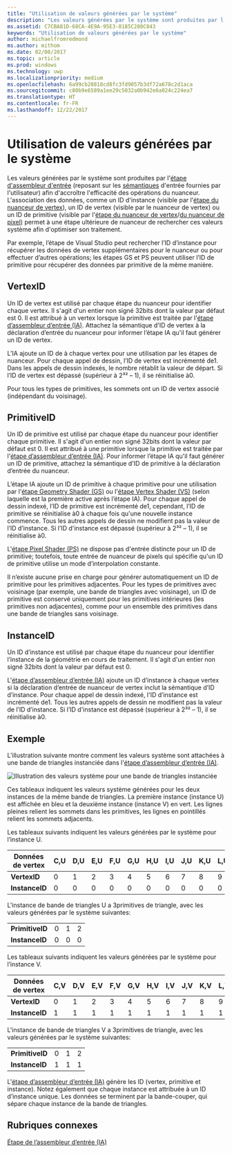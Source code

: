```yaml
---
title: "Utilisation de valeurs générées par le système"
description: "Les valeurs générées par le système sont produites par l'étape d'assembleur d'entrée (reposant sur les sémantiques d'entrée fournies par l'utilisateur) afin d'accroître l'efficacité des opérations du nuanceur."
ms.assetid: C7CBA81D-68CA-4E9A-95E3-8185C280C843
keywords: "Utilisation de valeurs générées par le système"
author: michaelfromredmond
ms.author: mithom
ms.date: 02/08/2017
ms.topic: article
ms.prod: windows
ms.technology: uwp
ms.localizationpriority: medium
ms.openlocfilehash: 6a99cb28818cd8fc3fd9057b3df72a678c2d1aca
ms.sourcegitcommit: c80b9e6589a1ee29c5032a0b942e6a024c224ea7
ms.translationtype: HT
ms.contentlocale: fr-FR
ms.lasthandoff: 12/22/2017
---
```

# <a name="span-iddirect3dconceptsusingsystem-generatedvaluesspanusing-system-generated-values"></a><span id="direct3dconcepts.using_system-generated_values"></span>Utilisation de valeurs générées par le système


Les valeurs générées par le système sont produites par l'[étape d'assembleur d'entrée](input-assembler-stage--ia-.md) (reposant sur les [sémantiques](https://msdn.microsoft.com/library/windows/desktop/bb509647) d'entrée fournies par l'utilisateur) afin d'accroître l'efficacité des opérations du nuanceur. L'association des données, comme un ID d'instance (visible par l'[étape du nuanceur de vertex](vertex-shader-stage--vs-.md)), un ID de vertex (visible par le nuanceur de vertex) ou un ID de primitive (visible par l'[étape du nuanceur de vertex](geometry-shader-stage--gs-.md)/[du nuanceur de pixel](pixel-shader-stage--ps-.md)) permet à une étape ultérieure de nuanceur de rechercher ces valeurs système afin d'optimiser son traitement.

Par exemple, l’étape de Visual Studio peut rechercher l’ID d’instance pour récupérer les données de vertex supplémentaires pour le nuanceur ou pour effectuer d’autres opérations; les étapes GS et PS peuvent utiliser l’ID de primitive pour récupérer des données par primitive de la même manière.

## <a name="span-idvertexidspanspan-idvertexidspanspan-idvertexidspanvertexid"></a><span id="VertexID"></span><span id="vertexid"></span><span id="VERTEXID"></span>VertexID


Un ID de vertex est utilisé par chaque étape du nuanceur pour identifier chaque vertex. Il s'agit d'un entier non signé 32bits dont la valeur par défaut est 0. Il est attribué à un vertex lorsque la primitive est traitée par l'[étape d’assembleur d’entrée (IA)](input-assembler-stage--ia-.md). Attachez la sémantique d'ID de vertex à la déclaration d’entrée du nuanceur pour informer l’étape IA qu'il faut générer un ID de vertex.

L’IA ajoute un ID de à chaque vertex pour une utilisation par les étapes de nuanceur. Pour chaque appel de dessin, l’ID de vertex est incrémenté de1. Dans les appels de dessin indexés, le nombre rétablit la valeur de départ. Si l’ID de vertex est dépassé (supérieur à 2³² – 1), il se réinitialise à0.

Pour tous les types de primitives, les sommets ont un ID de vertex associé (indépendant du voisinage).

## <a name="span-idprimitiveidspanspan-idprimitiveidspanspan-idprimitiveidspanprimitiveid"></a><span id="PrimitiveID"></span><span id="primitiveid"></span><span id="PRIMITIVEID"></span>PrimitiveID


Un ID de primitive est utilisé par chaque étape du nuanceur pour identifier chaque primitive. Il s'agit d'un entier non signé 32bits dont la valeur par défaut est 0. Il est attribué à une primitive lorsque la primitive est traitée par l'[étape d’assembleur d’entrée (IA)](input-assembler-stage--ia-.md). Pour informer l’étape IA qu'il faut générer un ID de primitive, attachez la sémantique d'ID de primitive à la déclaration d’entrée du nuanceur.

L’étape IA ajoute un ID de primitive à chaque primitive pour une utilisation par l'[étape Geometry Shader (GS)](geometry-shader-stage--gs-.md) ou l'[étape Vertex Shader (VS)](vertex-shader-stage--vs-.md) (selon laquelle est la première active après l’étape IA). Pour chaque appel de dessin indexé, l’ID de primitive est incrémenté de1, cependant, l’ID de primitive se réinitialise à0 à chaque fois qu'une nouvelle instance commence. Tous les autres appels de dessin ne modifient pas la valeur de l’ID d’instance. Si l’ID d'instance est dépassé (supérieur à 2³² – 1), il se réinitialise à0.

L'[étape Pixel Shader (PS)](pixel-shader-stage--ps-.md) ne dispose pas d'entrée distincte pour un ID de primitive; toutefois, toute entrée de nuanceur de pixels qui spécifie qu'un ID de primitive utilise un mode d’interpolation constante.

Il n’existe aucune prise en charge pour générer automatiquement un ID de primitive pour les primitives adjacentes. Pour les types de primitives avec voisinage (par exemple, une bande de triangles avec voisinage), un ID de primitive est conservé uniquement pour les primitives intérieures (les primitives non adjacentes), comme pour un ensemble des primitives dans une bande de triangles sans voisinage.

## <a name="span-idinstanceidspanspan-idinstanceidspanspan-idinstanceidspaninstanceid"></a><span id="InstanceID"></span><span id="instanceid"></span><span id="INSTANCEID"></span>InstanceID


Un ID d’instance est utilisé par chaque étape du nuanceur pour identifier l’instance de la géométrie en cours de traitement. Il s'agit d'un entier non signé 32bits dont la valeur par défaut est 0.

L'[étape d’assembleur d’entrée (IA)](input-assembler-stage--ia-.md) ajoute un ID d’instance à chaque vertex si la déclaration d’entrée de nuanceur de vertex inclut la sémantique d’ID d’instance. Pour chaque appel de dessin indexé, l'ID d’instance est incrémenté de1. Tous les autres appels de dessin ne modifient pas la valeur de l’ID d’instance. Si l’ID d'instance est dépassé (supérieur à 2³² – 1), il se réinitialise à0.

## <a name="span-idexamplespanspan-idexamplespanspan-idexamplespanexample"></a><span id="Example"></span><span id="example"></span><span id="EXAMPLE"></span>Exemple


L’illustration suivante montre comment les valeurs système sont attachées à une bande de triangles instanciée dans l'[étape d’assembleur d’entrée (IA)](input-assembler-stage--ia-.md).

![Illustration des valeurs système pour une bande de triangles instanciée](images/d3d10-ia-example.png)

Ces tableaux indiquent les valeurs système générées pour les deux instances de la même bande de triangles. La première instance (instance U) est affichée en bleu et la deuxième instance (instance V) en vert. Les lignes pleines relient les sommets dans les primitives, les lignes en pointillés relient les sommets adjacents.

Les tableaux suivants indiquent les valeurs générées par le système pour l’instance U.

| Données de vertex    | C,U | D,U | E,U | F,U | G,U | H,U | I,U | J,U | K,U | L,U |
|----------------|-----|-----|-----|-----|-----|-----|-----|-----|-----|-----|
| **VertexID**   | 0   | 1   | 2   | 3   | 4   | 5   | 6   | 7   | 8   | 9   |
| **InstanceID** | 0   | 0   | 0   | 0   | 0   | 0   | 0   | 0   | 0   | 0   |

 

L'instance de bande de triangles U a 3primitives de triangle, avec les valeurs générées par le système suivantes:

|                 |     |     |     |
|-----------------|-----|-----|-----|
| **PrimitiveID** | 0   | 1   | 2   |
| **InstanceID**  | 0   | 0   | 0   |

 

Les tableaux suivants indiquent les valeurs générées par le système pour l’instance V.

| Données de vertex    | C,V | D,V | E,V | F,V | G,V | H,V | I,V | J,V | K,V | L,V |
|----------------|-----|-----|-----|-----|-----|-----|-----|-----|-----|-----|
| **VertexID**   | 0   | 1   | 2   | 3   | 4   | 5   | 6   | 7   | 8   | 9   |
| **InstanceID** | 1   | 1   | 1   | 1   | 1   | 1   | 1   | 1   | 1   | 1   |

 

L'instance de bande de triangles V a 3primitives de triangle, avec les valeurs générées par le système suivantes:

|                 |     |     |     |
|-----------------|-----|-----|-----|
| **PrimitiveID** | 0   | 1   | 2   |
| **InstanceID**  | 1   | 1   | 1   |

 

L'[étape d’assembleur d’entrée (IA)](input-assembler-stage--ia-.md) génère les ID (vertex, primitive et instance). Notez également que chaque instance est attribuée à un ID d’instance unique. Les données se terminent par la bande-couper, qui sépare chaque instance de la bande de triangles.

## <a name="span-idrelated-topicsspanrelated-topics"></a><span id="related-topics"></span>Rubriques connexes


[Étape de l’assembleur d’entrée (IA)](input-assembler-stage--ia-.md)

 

 




